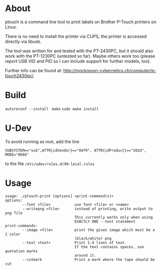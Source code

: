 # About
ptouch is a command line tool to print labels on Brother P-Touch
printers on Linux.

There is no need to install the printer via CUPS, the printer is accessed
directly via libusb.

The tool was written for and tested with the PT-2430PC, but it should also
work with the PT-1230PC (untested so far).
Maybe others work too (please report USB VID and PID so I can include support
for further models, too).

Further info can be found at:
http://mockmoon-cybernetics.ch/computer/p-touch2430pc/

# Build
`autoreconf --install `
`make`
`sudo make install`

# U-Dev
To avoid running as root, add the line 
```
SUBSYSTEM=="usb",ATTR{idVendor}=="04f9", ATTR{idProduct}=="202d", MODE="0666"
```
to the file `/etc/udev/rules.d/99-local.rules`

# Usage
```
usage: ./ptouch-print [options] <print-command(s)>
options:
        --font <file>           use font <file> or <name>
        --writepng <file>       instead of printing, write output to png file
                                This currently works only when using
                                EXACTLY ONE --text statement
print-commands:
        --image <file>          print the given image which must be a 2 color
                                (black/white) png
        --text <text>           Print 1-4 lines of text.
                                If the text contains spaces, use quotation marks
                                around it.
        --cutmark               Print a mark where the tape should be cut
```
